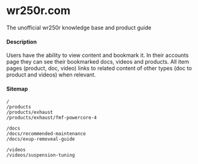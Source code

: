 wr250r.com
==========
The unofficial wr250r knowledge base and product guide


#### Description
Users have the ability to view content and bookmark it. In their accounts page they can see their bookmarked docs, videos and products. All item pages (product, doc, video) links to related content of other types (doc to product and videos) when relevant.


#### Sitemap
```
/
/products
/products/exhaust
/products/exhaust/fmf-powercore-4

/docs
/docs/recommended-maintenance
/docs/exup-removeal-guide

/videos
/videos/suspension-tuning
```
